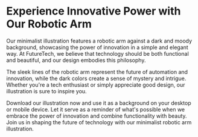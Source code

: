 <!--font:Poppins-->

# Experience Innovative Power with Our Robotic Arm

Our minimalist illustration features a robotic arm against a dark and moody background, showcasing the power of innovation in a simple and elegant way. At FutureTech, we believe that technology should be both functional and beautiful, and our design embodies this philosophy.

The sleek lines of the robotic arm represent the future of automation and innovation, while the dark colors create a sense of mystery and intrigue. Whether you're a tech enthusiast or simply appreciate good design, our illustration is sure to inspire you.

Download our illustration now and use it as a background on your desktop or mobile device. Let it serve as a reminder of what's possible when we embrace the power of innovation and combine functionality with beauty. Join us in shaping the future of technology with our minimalist robotic arm illustration.

<!--

Write me markdown content of website with wallpaper:

"A wallpaper with a minimalist illustration of a robotic arm, against a background of dark and moody colors."

The header of the page should not be copy of the text but rather a real content of the website which is using this wallpaper.


---


# Robotic Arm Wallpaper

Welcome to our website featuring a minimalist illustration of a robotic arm against a dark and moody background. This wallpaper is perfect for those who appreciate the beauty of technology and the simplicity of design.

The robotic arm in the illustration represents the future of automation and innovation, while the dark colors create a sense of mystery and intrigue. Whether you're using this wallpaper for your desktop or mobile device, it's sure to add a touch of sophistication to your digital space.

Download this wallpaper now and experience the perfect balance of minimalism and technology.


---


Heading should not include word "wallpaper". The website should not be about the wallpaper itself, wallpaper is just a related background, rewrite whole content.


---


# FutureTech: Embrace the Power of Innovation with Our Minimalist Illustration

Our website features a minimalist illustration of a robotic arm against a dark and moody background. This design represents the future of automation and innovation, while the dark colors create a sense of mystery and intrigue.

At FutureTech, we believe that technology should be both functional and beautiful. That's why we've created this illustration to showcase the power of innovation in a simple and elegant way. Whether you're a tech enthusiast or just appreciate good design, our illustration is sure to inspire you.

So why not download our illustration and use it as a background on your desktop or mobile device? It's the perfect way to stay inspired and motivated throughout the day. Join us in embracing the power of innovation and let our minimalist illustration be a reminder of what's possible when we combine functionality with beauty.


---


Heading is too long, rewrite whole content.


---


# Embrace the Power of Innovation with Our Minimalist Illustration

At FutureTech, we believe that technology should be both functional and beautiful. That's why we've created a minimalist illustration of a robotic arm against a dark and moody background to showcase the power of innovation in a simple and elegant way.

Our design represents the future of automation and innovation, while the dark colors create a sense of mystery and intrigue. Whether you're a tech enthusiast or just appreciate good design, our illustration is sure to inspire you.

So why not download our illustration and use it as a background on your desktop or mobile device? It's the perfect way to stay inspired and motivated throughout the day. Join us in embracing the power of innovation and let our minimalist illustration be a reminder of what's possible when we combine functionality with beauty.


---


Heading is too long, rewrite whole content.


---


# Experience the Power of Innovation with Our Minimalist Robotic Arm Illustration

Our minimalist illustration features a robotic arm against a dark and moody background, showcasing the power of innovation in a simple and elegant way. At FutureTech, we believe that technology should be both functional and beautiful, and our design embodies this philosophy.

The sleek lines of the robotic arm represent the future of automation and innovation, while the dark colors create a sense of mystery and intrigue. Whether you're a tech enthusiast or simply appreciate good design, our illustration is sure to inspire you.

Download our illustration now and use it as a background on your desktop or mobile device. Let it serve as a reminder of what's possible when we embrace the power of innovation and combine functionality with beauty. Join us in shaping the future of technology with our minimalist robotic arm illustration.


---


Write me a Google font which is best fitting for the website.

Pick from the list:
- Lobster
- Lato
- Open Sans
- IBM Plex Sans
- Inter
- Poppins
- Dancing Script
- Futura
- Playfair Display
- Alegreya
- Orbitron
- Montserrat
- Roboto
- Great Vibes
- Exo 2
- Barlow Condensed
- Raleway


Write just the font name nothing else.


---


Poppins

-->
